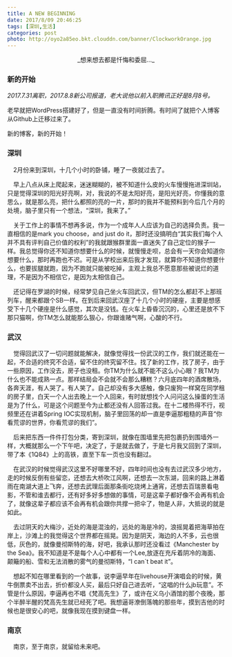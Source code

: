 ```yaml
---
title: A NEW BEGINNING
date: 2017/8/09 20:46:25
tags: [深圳,生活]
categories: post
photo: http://oyo2a85eo.bkt.clouddn.com/banner/ClockworkOrange.jpg
---
```


<center>_想来想去都是忏悔和委屈..._</center>
<!-- more -->

<h3>新的开始</h3>

<em>2017.7.31离职，2017.8.8新公司报道，老大说他以前入职腾讯正好是8月8号。</em>

老早就把WordPress搭建好了，但是一直没有时间折腾。有时间了就把个人博客从Github上迁移过来了。

新的博客，新的开始！

<h3>深圳</h3>

&ensp;&ensp;2月份来到深圳，十几个小时的卧铺，睡了一夜就过去了。

&ensp;&ensp;早上八点从床上爬起来，迷迷糊糊的，被不知道什么皮的火车慢慢拖进深圳站，只是觉得深圳的阳光好亮啊，对，我说的不是太阳好亮，是阳光好亮，你懂我的意思么，就是那么亮，把什么都照的亮的一片，那时的我并不能预料到今后几个月的处境，脑子里只有一个想法，“深圳，我来了。”

&ensp;&ensp;关于工作上的事情不想再多说，作为一个成年人人应该为自己的选择负责。我一直相信的是mark you choose，and just do it，那时还没搞明白“其实我们每个人并不具有评判自己价值的权利”的我就跟猴群里面一直迷失了自己定位的猴子一样。我总觉得你还不知道你想要什么的时候，就慢慢走呗，总会有一天你会知道你想要什么，那时再跑也不迟。可是从学校出来后我才发现，就算你不知道你想要什么，也要拔腿就跑，因为不跑就只能被吃掉，主观上我总不愿意那些被说烂的道理，不是因为不相信它，是因为太相信自己。

&ensp;&ensp;还记得在罗湖的时候，经常梦见自己坐火车回武汉，但TM的怎么都赶不上那班列车，醒来都跟个SB一样。在到后来回武汉座了十几个小时的硬座，主要是想感受下十几个硬座是什么感觉，其次是没钱。在火车上昏昏沉沉的，心里还是放不下那只猫啊，你TM怎么就能那么狠心，你跟谁赌气啊，心酸的不行。

<h3>武汉</h3>

&ensp;&ensp;觉得回武汉了一切问题就能解决，就像觉得找一份武汉的工作，我们就还能在一起，不合适的终究不合适，留不住的终究留不住。找了新的工作，找了房子，由于一些原因，工作没去，房子也没租。你TM为什么就不能不这么小心眼？我TM为什么也不能成熟一点。那样结局会不会就不会那么糟糕？六月底四年的酒席散场，各奔天涯，有人哭了。有人笑了。自己却没有多大感触，像只废狗一样窝在同学租的房子里，白天一个人出去晚上一个人回来，有时就想找个人问问这么操蛋的生活是为了什么，可是这个问题至今为止都还没有人回答过我。在十二楼热得不行，视频里还在讲着Spring IOC实现机制，脑子里回荡的却一直是李逼那粗糙的声音“你看荒谬的世界，你看荒谬的我们”。

&ensp;&ensp;后来把东西一件件打包分类，寄到深圳，就像在围墙里先把包裹扔到围墙外一样，大概就那么一个下午吧，决定了，于是就去做了，于是七月我又回到了深圳，带了本《1Q84》上的高铁，直至下车一页也没有翻过。

&ensp;&ensp;在武汉的时候觉得武汉这里不好哪里不好，四年时间也没有去过武汉多少地方，走的时候反倒有些留恋，还想去大桥吹江风啊，还想去一次东湖，回来的路上淋着雨在南湖大道上飞奔，还想去武理后面那条街吃烧烤上通宵，还想去百瑞景看电影，不管和谁去都行，还有好多好多想做的事情，可是这辈子都好像不会再有机会了，就像这辈子都应该不会再有机会跟你共撑一把伞了，物是人非，大抵说的就是如此。

&ensp;&ensp;去过阴天的大梅沙，近处的海是混浊的，远处的海是冷的，浪摇晃着把海草拍在岸上，沙滩上的我觉得这个世界都在摇晃。因为是阴天，海边的人不多，云也很低，灰色的，就像曼彻斯特的海，好吧，我承认那时还没看过《Manchester by the Sea》。我不知道是不是每个人心中都有一个Lee,放逐在充斥着阴冷的海面、颠簸的船、雪和无法消散的雾气的曼彻斯特，“I can`t beat it”。

&ensp;&ensp;想起不知在哪里看到的一个故事，说李逼早年在livehouse开演唱会的时候，黄牛倒票卖不出去，折价都没人买，最后只好自己进去听，“这唱的什么jb玩意”。不管是什么原因，李逼再也不唱《梵高先生》了，或许在义乌小酒馆的那个夜晚，那个半醉半醒的梵高先生就已经死了吧。我想逼哥潦倒落魄的那些年，摸到吉他的时候也是很安心的吧，就像我现在摸到键盘一样。

<h3>南京</h3>

&ensp;&ensp;南京，至于南京，就留给未来吧。
